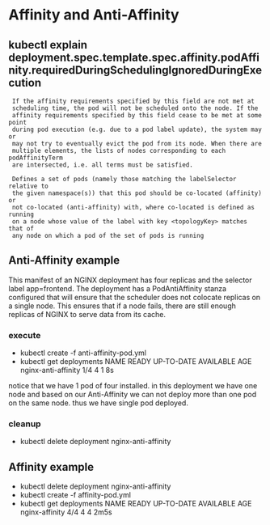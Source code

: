 # Affinity and Anti-Affinity
## kubectl explain deployment.spec.template.spec.affinity.podAffinity.requiredDuringSchedulingIgnoredDuringExecution
     If the affinity requirements specified by this field are not met at
     scheduling time, the pod will not be scheduled onto the node. If the
     affinity requirements specified by this field cease to be met at some point
     during pod execution (e.g. due to a pod label update), the system may or
     may not try to eventually evict the pod from its node. When there are
     multiple elements, the lists of nodes corresponding to each podAffinityTerm
     are intersected, i.e. all terms must be satisfied.

     Defines a set of pods (namely those matching the labelSelector relative to
     the given namespace(s)) that this pod should be co-located (affinity) or
     not co-located (anti-affinity) with, where co-located is defined as running
     on a node whose value of the label with key <topologyKey> matches that of
     any node on which a pod of the set of pods is running

## Anti-Affinity example
This manifest of an NGINX deployment has four replicas and the selector label app=frontend. 
The deployment has a PodAntiAffinity stanza configured that will ensure that the scheduler does not colocate replicas on a single node. 
This ensures that if a node fails, there are still enough replicas of NGINX to serve data from its cache.

### execute
- kubectl create -f anti-affinity-pod.yml
- kubectl get deployments
  NAME                  READY   UP-TO-DATE   AVAILABLE   AGE
  nginx-anti-affinity   1/4     4            1           8s
  
 notice that we have 1 pod of four installed. 
 in this deployment we have one node and based on our Anti-Affinity we can not deploy more than one pod on the same node. thus we have single pod deployed.
 
 ### cleanup
 - kubectl delete deployment nginx-anti-affinity
  

## Affinity example
- kubectl delete deployment nginx-anti-affinity
- kubectl create -f affinity-pod.yml
- kubectl get deployments
  NAME             READY   UP-TO-DATE   AVAILABLE   AGE
  nginx-affinity   4/4     4            4           2m5s
